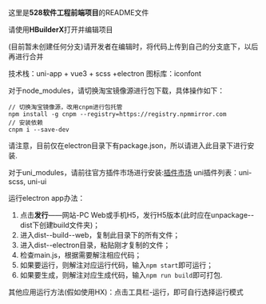 这里是**528软件工程前端项目**的README文件

请使用**HBuilderX**打开并编辑项目

(目前暂未创建任何分支)请开发者在编辑时，将代码上传到自己的分支底下，以后再进行合并

技术栈：uni-app + vue3 + scss +electron
图标库：iconfont

对于node_modules，请切换淘宝镜像源进行包下载，具体操作如下：
```
// 切换淘宝镜像源，改用cnpm进行包托管
npm install -g cnpm --registry=https://registry.npmmirror.com
// 安装依赖
cnpm i --save-dev
```
请注意，目前仅在electron目录下有package.json，所以请进入此目录下进行安装.

对于uni_modules，请前往官方插件市场进行安装:[插件市场](https://ext.dcloud.net.cn/?cat1=1&cat2=11)
 uni插件列表：uni-scss, uni-ui
 
 运行electron app办法：
 1. 点击**发行**——网站-PC Web或手机H5，发行H5版本(此时应在unpackage--dist下创建build文件夹)；
 2. 进入dist--build--web，复制此目录下的所有文件；
 3. 进入dist--electron目录，粘贴刚才复制的文件；
 4. 检查main.js，根据需要解注相应代码；
 5. 如果要运行，则解注对应运行代码，输入`npm start`即可运行；
 6. 如果要生成，则解注对应生成代码，输入`npm run build`即可打包.
 
 其他应用运行方法(假如使用HX)：点击工具栏-运行，即可自行选择运行模式
